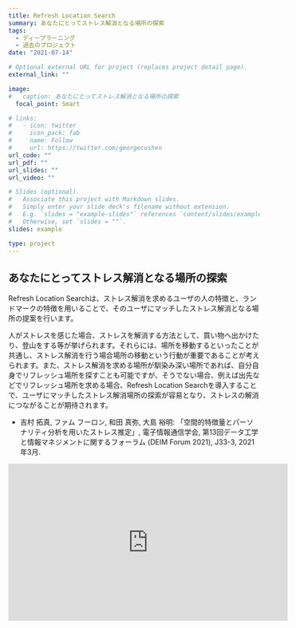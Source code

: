 ```yaml
---
title: Refresh Location Search
summary: あなたにとってストレス解消となる場所の探索
tags:
  - ディープラーニング
  - 過去のプロジェクト
date: "2021-07-14"

# Optional external URL for project (replaces project detail page).
external_link: ""

image:
#   caption: あなたにとってストレス解消となる場所の探索
  focal_point: Smart

# links:
#   - icon: twitter
#     icon_pack: fab
#     name: Follow
#     url: https://twitter.com/georgecushen
url_code: ""
url_pdf: ""
url_slides: ""
url_video: ""

# Slides (optional).
#   Associate this project with Markdown slides.
#   Simply enter your slide deck's filename without extension.
#   E.g. `slides = "example-slides"` references `content/slides/example-slides.md`.
#   Otherwise, set `slides = ""`.
slides: example

type: project
---
```

## あなたにとってストレス解消となる場所の探索

Refresh Location Searchは、ストレス解消を求めるユーザの人の特徴と、ランドマークの特徴を用いることで、そのユーザにマッチしたストレス解消となる場所の提案を行います。

人がストレスを感じた場合、ストレスを解消する方法として、買い物へ出かけたり、登山をする等が挙げられます。それらには、場所を移動するといったことが共通し、ストレス解消を行う場合場所の移動という行動が重要であることが考えられます。また、ストレス解消を求める場所が馴染み深い場所であれば、自分自身でリフレッシュ場所を探すことも可能ですが、そうでない場合、例えば出先などでリフレッシュ場所を求める場合、Refresh Location Searchを導入することで、ユーザにマッチしたストレス解消場所の探索が容易となり、ストレスの解消につながることが期待されます。

+ 吉村 拓真, ファム フーロン, 和田 真弥, 大島 裕明: 「空間的特徴量とパーソナリティ分析を用いたストレス推定」, 電子情報通信学会, 第13回データ工学と情報マネジメントに関するフォーラム (DEIM Forum 2021), J33-3, 2021年3月.

<iframe width="560" height="315" src="https://www.youtube.com/embed/HV-Oum4N1Wk" title="YouTube video player" frameborder="0" allow="accelerometer; autoplay; clipboard-write; encrypted-media; gyroscope; picture-in-picture" allowfullscreen></iframe>